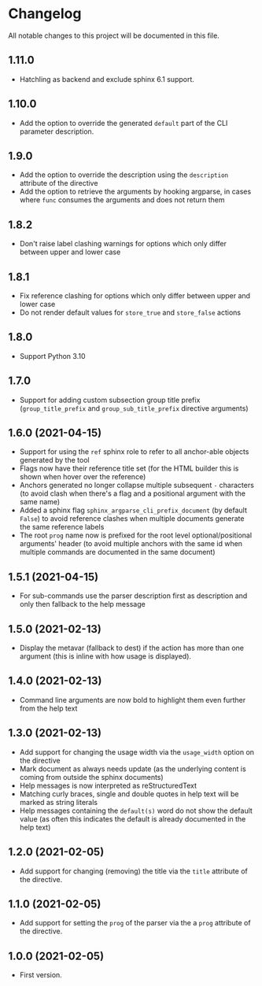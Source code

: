 # Changelog

All notable changes to this project will be documented in this file.

## 1.11.0

- Hatchling as backend and exclude sphinx 6.1 support.

## 1.10.0

- Add the option to override the generated `default` part of the CLI parameter description.

## 1.9.0

- Add the option to override the description using the `description` attribute of the directive
- Add the option to retrieve the arguments by hooking argparse, in cases where `func` consumes the arguments and does
  not return them

## 1.8.2

- Don't raise label clashing warnings for options which only differ between upper and lower case

## 1.8.1

- Fix reference clashing for options which only differ between upper and lower case
- Do not render default values for `store_true` and `store_false` actions

## 1.8.0

- Support Python 3.10

## 1.7.0

- Support for adding custom subsection group title prefix (`group_title_prefix` and `group_sub_title_prefix` directive
  arguments)

## 1.6.0 (2021-04-15)

- Support for using the `ref` sphinx role to refer to all anchor-able objects generated by the tool
- Flags now have their reference title set (for the HTML builder this is shown when hover over the reference)
- Anchors generated no longer collapse multiple subsequent `-` characters (to avoid clash when there's a flag and a
  positional argument with the same name)
- Added a sphinx flag `sphinx_argparse_cli_prefix_document` (by default `False`) to avoid reference clashes when
  multiple documents generate the same reference labels
- The root `prog` name now is prefixed for the root level optional/positional arguments' header (to avoid multiple
  anchors with the same id when multiple commands are documented in the same document)

## 1.5.1 (2021-04-15)

- For sub-commands use the parser description first as description and only then fallback to the help message

## 1.5.0 (2021-02-13)

- Display the metavar (fallback to dest) if the action has more than one argument (this is inline with how usage is
  displayed).

## 1.4.0 (2021-02-13)

- Command line arguments are now bold to highlight them even further from the help text

## 1.3.0 (2021-02-13)

- Add support for changing the usage width via the `usage_width` option on the directive
- Mark document as always needs update (as the underlying content is coming from outside the sphinx documents)
- Help messages is now interpreted as reStructuredText
- Matching curly braces, single and double quotes in help text will be marked as string literals
- Help messages containing the `default(s)` word do not show the default value (as often this indicates the default is
  already documented in the help text)

## 1.2.0 (2021-02-05)

- Add support for changing (removing) the title via the `title` attribute of the directive.

## 1.1.0 (2021-02-05)

- Add support for setting the `prog` of the parser via the a `prog` attribute of the directive.

## 1.0.0 (2021-02-05)

- First version.
